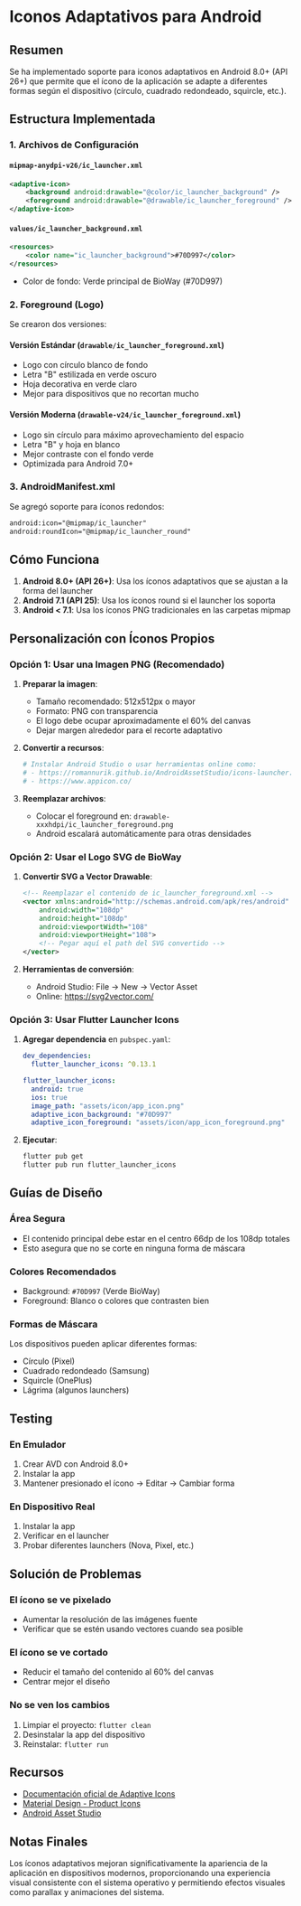 # Iconos Adaptativos para Android

## Resumen

Se ha implementado soporte para iconos adaptativos en Android 8.0+ (API 26+) que permite que el ícono de la aplicación se adapte a diferentes formas según el dispositivo (círculo, cuadrado redondeado, squircle, etc.).

## Estructura Implementada

### 1. Archivos de Configuración

#### `mipmap-anydpi-v26/ic_launcher.xml`
```xml
<adaptive-icon>
    <background android:drawable="@color/ic_launcher_background" />
    <foreground android:drawable="@drawable/ic_launcher_foreground" />
</adaptive-icon>
```

#### `values/ic_launcher_background.xml`
```xml
<resources>
    <color name="ic_launcher_background">#70D997</color>
</resources>
```
- Color de fondo: Verde principal de BioWay (#70D997)

### 2. Foreground (Logo)

Se crearon dos versiones:

#### Versión Estándar (`drawable/ic_launcher_foreground.xml`)
- Logo con círculo blanco de fondo
- Letra "B" estilizada en verde oscuro
- Hoja decorativa en verde claro
- Mejor para dispositivos que no recortan mucho

#### Versión Moderna (`drawable-v24/ic_launcher_foreground.xml`)
- Logo sin círculo para máximo aprovechamiento del espacio
- Letra "B" y hoja en blanco
- Mejor contraste con el fondo verde
- Optimizada para Android 7.0+

### 3. AndroidManifest.xml

Se agregó soporte para íconos redondos:
```xml
android:icon="@mipmap/ic_launcher"
android:roundIcon="@mipmap/ic_launcher_round"
```

## Cómo Funciona

1. **Android 8.0+ (API 26+)**: Usa los íconos adaptativos que se ajustan a la forma del launcher
2. **Android 7.1 (API 25)**: Usa los íconos round si el launcher los soporta
3. **Android < 7.1**: Usa los íconos PNG tradicionales en las carpetas mipmap

## Personalización con Íconos Propios

### Opción 1: Usar una Imagen PNG (Recomendado)

1. **Preparar la imagen**:
   - Tamaño recomendado: 512x512px o mayor
   - Formato: PNG con transparencia
   - El logo debe ocupar aproximadamente el 60% del canvas
   - Dejar margen alrededor para el recorte adaptativo

2. **Convertir a recursos**:
   ```bash
   # Instalar Android Studio o usar herramientas online como:
   # - https://romannurik.github.io/AndroidAssetStudio/icons-launcher.html
   # - https://www.appicon.co/
   ```

3. **Reemplazar archivos**:
   - Colocar el foreground en: `drawable-xxxhdpi/ic_launcher_foreground.png`
   - Android escalará automáticamente para otras densidades

### Opción 2: Usar el Logo SVG de BioWay

1. **Convertir SVG a Vector Drawable**:
   ```xml
   <!-- Reemplazar el contenido de ic_launcher_foreground.xml -->
   <vector xmlns:android="http://schemas.android.com/apk/res/android"
       android:width="108dp"
       android:height="108dp"
       android:viewportWidth="108"
       android:viewportHeight="108">
       <!-- Pegar aquí el path del SVG convertido -->
   </vector>
   ```

2. **Herramientas de conversión**:
   - Android Studio: File → New → Vector Asset
   - Online: https://svg2vector.com/

### Opción 3: Usar Flutter Launcher Icons

1. **Agregar dependencia** en `pubspec.yaml`:
   ```yaml
   dev_dependencies:
     flutter_launcher_icons: ^0.13.1
   
   flutter_launcher_icons:
     android: true
     ios: true
     image_path: "assets/icon/app_icon.png"
     adaptive_icon_background: "#70D997"
     adaptive_icon_foreground: "assets/icon/app_icon_foreground.png"
   ```

2. **Ejecutar**:
   ```bash
   flutter pub get
   flutter pub run flutter_launcher_icons
   ```

## Guías de Diseño

### Área Segura
- El contenido principal debe estar en el centro 66dp de los 108dp totales
- Esto asegura que no se corte en ninguna forma de máscara

### Colores Recomendados
- Background: `#70D997` (Verde BioWay)
- Foreground: Blanco o colores que contrasten bien

### Formas de Máscara
Los dispositivos pueden aplicar diferentes formas:
- Círculo (Pixel)
- Cuadrado redondeado (Samsung)
- Squircle (OnePlus)
- Lágrima (algunos launchers)

## Testing

### En Emulador
1. Crear AVD con Android 8.0+
2. Instalar la app
3. Mantener presionado el ícono → Editar → Cambiar forma

### En Dispositivo Real
1. Instalar la app
2. Verificar en el launcher
3. Probar diferentes launchers (Nova, Pixel, etc.)

## Solución de Problemas

### El ícono se ve pixelado
- Aumentar la resolución de las imágenes fuente
- Verificar que se estén usando vectores cuando sea posible

### El ícono se ve cortado
- Reducir el tamaño del contenido al 60% del canvas
- Centrar mejor el diseño

### No se ven los cambios
1. Limpiar el proyecto: `flutter clean`
2. Desinstalar la app del dispositivo
3. Reinstalar: `flutter run`

## Recursos

- [Documentación oficial de Adaptive Icons](https://developer.android.com/guide/practices/ui_guidelines/icon_design_adaptive)
- [Material Design - Product Icons](https://material.io/design/iconography/product-icons.html)
- [Android Asset Studio](https://romannurik.github.io/AndroidAssetStudio/)

## Notas Finales

Los íconos adaptativos mejoran significativamente la apariencia de la aplicación en dispositivos modernos, proporcionando una experiencia visual consistente con el sistema operativo y permitiendo efectos visuales como parallax y animaciones del sistema.